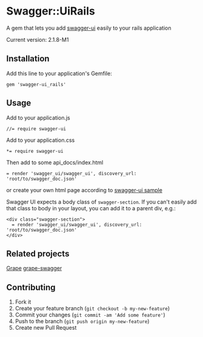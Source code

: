 # Swagger::UiRails

A gem that lets you add [swagger-ui](https://github.com/wordnik/swagger-ui) easily to your rails application

Current version: 2.1.8-M1

## Installation

Add this line to your application's Gemfile:

    gem 'swagger-ui_rails'

## Usage

Add to your application.js

    //= require swagger-ui

Add to your application.css

    *= require swagger-ui

Then add to some api_docs/index.html

    = render 'swagger_ui/swagger_ui', discovery_url: 'root/to/swagger_doc.json'

or create your own html page according to [swagger-ui sample](https://github.com/wordnik/swagger-ui/blob/master/dist/index.html)

Swagger UI expects a body class of `swagger-section`. If you can't easily add that class to body in your layout, you can add it to a parent div, e.g.:

    <div class="swagger-section">
      = render 'swagger_ui/swagger_ui', discovery_url: 'root/to/swagger_doc.json'
    </div>

## Related projects

[Grape](https://github.com/intridea/grape)
[grape-swagger](https://github.com/tim-vandecasteele/grape-swagger)

## Contributing

1. Fork it
2. Create your feature branch (`git checkout -b my-new-feature`)
3. Commit your changes (`git commit -am 'Add some feature'`)
4. Push to the branch (`git push origin my-new-feature`)
5. Create new Pull Request
